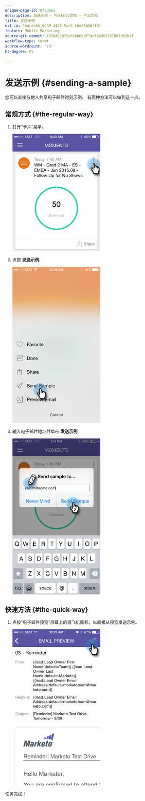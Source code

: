 ```yaml
---
unique-page-id: 8783561
description: 发送示例 — Marketo文档 — 产品文档
title: 发送示例
exl-id: 9b4cdb6b-9969-4427-9ae3-f6d08430f10f
feature: Mobile Marketing
source-git-commit: 431bd258f9a68bbb9df7acf043085578d3d91b1f
workflow-type: tm+mt
source-wordcount: '73'
ht-degree: 0%

---
```


# 发送示例 {#sending-a-sample}

您可以直接与他人共享电子邮件时刻示例。 有两种方法可以做到这一点。

## 常规方式 {#the-regular-way}

1. 打开“卡片”菜单。

   ![](assets/image2015-7-14-16-3a44-3a7.png)

1. 点按 **发送示例**.

   ![](assets/image2015-7-14-16-3a40-3a54.png)

1. 输入电子邮件地址并单击 **发送示例**.

   ![](assets/image2015-7-14-17-3a2-3a32.png)

## 快速方法 {#the-quick-way}

1. 点按“电子邮件预览”屏幕上的纸飞机图标，以直接从预览发送示例。

   ![](assets/image2015-9-25-10-3a28-3a47.png)

任务完成！
